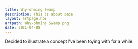 ```yaml
---
title: Why-ohming Swamp
description: This is about page
layout: artpage.hbs
artpath: Why-ohming Swamp.png
date: 2021-04-08
---
```


Decided to illustrate a concept I've been toying with for a while.